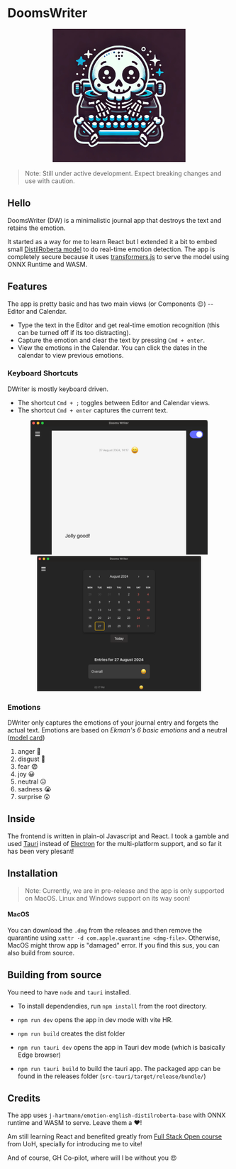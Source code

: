 # DoomsWriter

<div style="text-align: center;">
  <img src="src/assets/dw_logo.png" alt="DoomsWriter Logo" width="300"/>
</div>

> Note: Still under active development. Expect breaking changes and use with caution.

## Hello

DoomsWriter (DW) is a minimalistic journal app that destroys the text and retains the emotion.

It started as a way for me to learn React but I extended it a bit to embed small [DistilRoberta model](https://huggingface.co/j-hartmann/emotion-english-distilroberta-base) to do real-time emotion detection. The app is completely secure because it uses [transformers.js](https://huggingface.co/docs/transformers.js/index) to serve the model using ONNX Runtime and WASM.


## Features

The app is pretty basic and has two main views (or Components 😉️) -- Editor and Calendar.

- Type the text in the Editor and get real-time emotion recognition (this can be turned off if its too distracting).
- Capture the emotion and clear the text by pressing `Cmd + enter`.
- View the emotions in the Calendar. You can click the dates in the calendar to view previous emotions.

### Keyboard Shortcuts

DWriter is mostly keyboard driven.

- The shortcut `Cmd + ;` toggles between Editor and Calendar views.
- The shortcut `Cmd + enter` captures the current text.

<p align="center">
  <img src="src/assets/editor-screenshot.png" alt="alt text" width="400"/>
  <img src="src/assets/calendar-screenshot.png" alt="alt text" width="370"/>
</p>

### Emotions

DWriter only captures the emotions of your journal entry and forgets the actual text. Emotions are based on *Ekman's 6 basic emotions* and a neutral ([model card](https://huggingface.co/j-hartmann/emotion-english-distilroberta-base))

1. anger 🤬
2. disgust 🤢
3. fear 😨
4. joy 😀
5. neutral 😐
6. sadness 😭
7. surprise 😲

## Inside

The frontend is written in plain-ol Javascript and React. I took a gamble and used [Tauri](https://tauri.app/) instead of [Electron](https://josephg.com/blog/electron-is-flash-for-the-desktop/) for the multi-platform support, and so far it has been very plesant!

## Installation

> Note: Currently, we are in pre-release and the app is only supported on MacOS. Linux and Windows support on its way soon!

#### MacOS

You can download the `.dmg` from the releases and then remove the quarantine using `xattr -d com.apple.quarantine <dmg-file>`. Otherwise, MacOS might throw app is "damaged" error. If you find this sus, you can also build from source.

## Building from source

You need to have `node` and `tauri` installed.

- To install dependendies, run `npm install` from the root directory.

- `npm run dev` opens the app in dev mode with vite HR.
- `npm run build` creates the dist folder
- `npm run tauri dev` opens the app in Tauri dev mode (which is basically Edge browser)
- `npm run tauri build` to build the tauri app. The packaged app can be found in the releases folder (`src-tauri/target/release/bundle/`)

## Credits

The app uses `j-hartmann/emotion-english-distilroberta-base` with ONNX runtime and WASM to serve. Leave them a  ❤️️!

Am still learning React and benefited greatly from [Full Stack Open course](https://fullstackopen.com/en/) from UoH, specially for introducing me to vite!

And of course, GH Co-pilot, where will I be without you 😍️